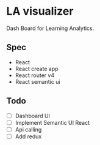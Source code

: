 # LA visualizer

Dash Board for Learning Analytics.

## Spec

- React
- React create app
- React router v4
- React semantic ui

## Todo

- [ ] Dashboard UI 
- [ ] Implement Semantic UI React
- [ ] Api calling
- [ ] Add redux